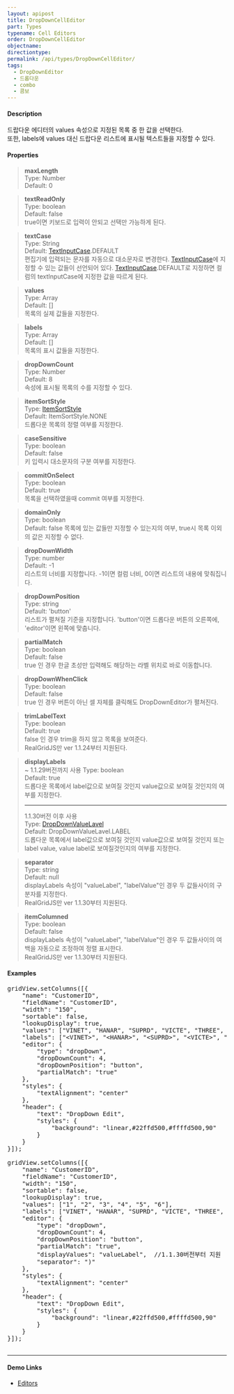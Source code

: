 ```yaml
---
layout: apipost
title: DropDownCellEditor
part: Types
typename: Cell Editors
order: DropDownCellEditor
objectname: 
directiontype: 
permalink: /api/types/DropDownCellEditor/
tags:
  - DropDownEditor
  - 드롭다운
  - combo
  - 콤보
---
```


#### Description

 드랍다운 에디터의 values 속성으로 지정된 목록 중 한 값을 선택한다.  
 또한, labels에 values 대신 드랍다운 리스트에 표시될 텍스트들을 지정할 수 있다. 

#### Properties

> **maxLength**  
> Type: Number  
> Default: 0  

> **textReadOnly**  
> Type: boolean    
> Default: false    
> true이면 키보드로 입력이 안되고 선택만 가능하게 된다.  

> **textCase**  
> Type: String  
> Default: [TextInputCase](/api/types/TextInputCase/).DEFAULT  
> 편집기에 입력되는 문자를 자동으로 대소문자로 변경한다. [TextInputCase](/api/types/TextInputCase/)에 지정할 수 있는 값들이 선언되어 있다. [TextInputCase](/api/types/TextInputCase/).DEFAULT로 지정하면 컬럼의 textInputCase에 지정한 값을 따르게 된다.  

> **values**  
> Type: Array  
> Default: []  
> 목록의 실제 값들을 지정한다.  

> **labels**  
> Type: Array  
> Default: []  
> 목록의 표시 값들을 지정한다.  

> **dropDownCount**  
> Type: Number  
> Default: 8  
> 속성에 표시될 목록의 수를 지정할 수 있다.  

> **itemSortStyle**  
> Type: [ItemSortStyle](/api/types/ItemSortStyle)  
> Default: ItemSortStyle.NONE  
> 드롭다운 목록의 정렬 여부를 지정한다.

> **caseSensitive**  
> Type: boolean  
> Default: false  
> 키 입력시 대소문자의 구분 여부를 지정한다.  

> **commitOnSelect**  
> Type: boolean  
> Default: true  
> 목록을 선택하였을때 commit 여부를 지정한다. 

> **domainOnly**  
> Type: boolean  
> Default: false
> 목록에 있는 값들만 지정할 수 있는지의 여부, true시 목록 이외의 값은 지정할 수 없다.  

> **dropDownWidth**  
> Type: number  
> Default: -1  
> 리스트의 너비를 지정합니다. -1이면 컬럼 너비, 0이면 리스트의 내용에 맞춰집니다.   

> **dropDownPosition**   
> Type: string  
> Default: 'button'  
> 리스트가 펼쳐질 기준을 지정합니다. 'button'이면 드롭다운 버튼의 오른쪽에, 'editor'이면 왼쪽에 맞춥니다.  

> **partialMatch**   
> Type: boolean  
> Default: false  
> true 인 경우 한글 초성만 입력해도 해당하는 라벨 위치로 바로 이동합니다.     

> **dropDownWhenClick**   
> Type: boolean  
> Default: false  
> true 인 경우 버튼이 아닌 셀 자체를 클릭해도 DropDownEditor가 펼쳐진다.     

> **trimLabelText**   
> Type: boolean  
> Default: true    
> false 인 경우 trim을 하지 않고 목록을 보여준다.    
> RealGridJS만 ver 1.1.24부터 지원된다.

<a name="displayLabels"></a>
> **displayLabels**  
> ~ 1.1.29버전까지 사용
> Type: boolean  
> Default: true  
> 드롭다운 목록에서 label값으로 보여질 것인지 value값으로 보여질 것인지의 여부를 지정한다.   
> ********************************************************************
> 1.1.30버전 이후 사용  
> Type: [DropDownValueLavel](/api/types/DropDownValueLavel/)  
> Default: DropDownValueLavel.LABEL  
> 드롭다운 목록에서 label값으로 보여질 것인지 value값으로 보여질 것인지 또는 label value, value label로 보여질것인지의 여부를 지정한다.   

> **separator**   
> Type: string  
> Default: null    
> displayLabels 속성이 "valueLabel", "labelValue"인 경우 두 값들사이의 구분자를 지정한다.   
> RealGridJS만 ver 1.1.30부터 지원된다.

> **itemColumned**   
> Type: boolean  
> Default: false       
> displayLabels 속성이 "valueLabel", "labelValue"인 경우 두 값들사이의 여백을 자동으로 조정하여 정렬 표시한다.       
> RealGridJS만 ver 1.1.30부터 지원된다.

#### Examples 

<pre class="prettyprint">
gridView.setColumns([{
    "name": "CustomerID",
    "fieldName": "CustomerID",
    "width": "150",
    "sortable": false,
    "lookupDisplay": true,
    "values": ["VINET", "HANAR", "SUPRD", "VICTE", "THREE", "SEVEN"],
    &quot;labels&quot;: [&quot;&lt;VINET&gt;&quot;, &quot;&lt;HANAR&gt;&quot;, &quot;&lt;SUPRD&gt;&quot;, &quot;&lt;VICTE&gt;&quot;, &quot;&lt;THREE&gt;&quot;, &quot;&lt;SEVEN&gt;"],
    "editor": {
        "type": "dropDown",
        "dropDownCount": 4,
        "dropDownPosition": "button",
        "partialMatch": "true"
    },
    "styles": {
        "textAlignment": "center"
    },
    "header": {
        "text": "DropDown Edit",
        "styles": {
            "background": "linear,#22ffd500,#ffffd500,90"
        }
    }
}]);

gridView.setColumns([{
    "name": "CustomerID",
    "fieldName": "CustomerID",
    "width": "150",
    "sortable": false,
    "lookupDisplay": true,
    "values": ["1", "2", "3", "4", "5", "6"],
    "labels": ["VINET", "HANAR", "SUPRD", "VICTE", "THREE", "SEVEN"],
    "editor": {
        "type": "dropDown",
        "dropDownCount": 4,
        "dropDownPosition": "button",
        "partialMatch": "true",
        "displayValues": "valueLabel",  //1.1.30버전부터 지원
        "separator": ")"
    },
    "styles": {
        "textAlignment": "center"
    },
    "header": {
        "text": "DropDown Edit",
        "styles": {
            "background": "linear,#22ffd500,#ffffd500,90"
        }
    }
}]);

</pre>

---

#### Demo Links

* [Editors](http://demo.realgrid.com/Editing/Editors/)  
